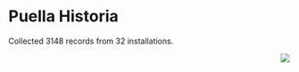 # Puella Historia

Collected 3148 records from 32 installations.

<p align="right"><img src="https://xn--80aalyho.xn--p1ai/magireco/NAgitan/img/kagome.png" /></p>
